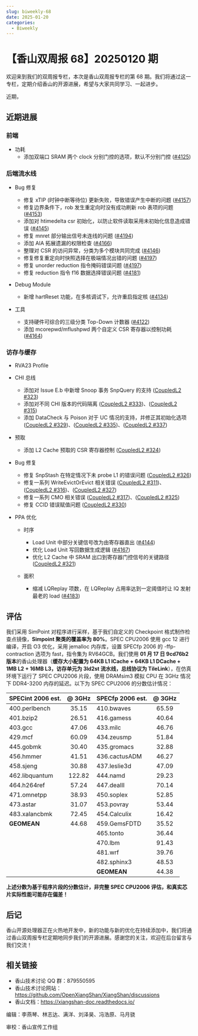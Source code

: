 ```yaml
---
slug: biweekly-68
date: 2025-01-20
categories:
  - Biweekly
---
```


# 【香山双周报 68】20250120 期

欢迎来到我们的双周报专栏，本次是香山双周报专栏的第 68 期。我们将通过这一专栏，定期介绍香山的开源进展，希望与大家共同学习、一起进步。

近期，


<!-- more -->

## 近期进展

### 前端

- 功耗
    - 添加双端口 SRAM 两个 clock 分别门控的选项，默认不分别门控 ([#4125](https://github.com/OpenXiangShan/XiangShan/pull/4125))

### 后端流水线

- Bug 修复
    - 修复 xTIP (时钟中断等待位) 更新失败，导致错误产生中断的问题 ([#4157](https://github.com/OpenXiangShan/XiangShan/pull/4157))
    - 修复边界条件下，rob 发生重定向时没有成功刷新 rob 表项的问题 ([#4153](https://github.com/OpenXiangShan/XiangShan/pull/4153))
    - 添加对 htimedelta csr 初始化，以防止软件读取采用未初始化信息造成错误 ([#4145](https://github.com/OpenXiangShan/XiangShan/pull/4145))
    - 修复 mnret 部分输出信号未连线的问题 ([#4194](https://github.com/OpenXiangShan/XiangShan/pull/4194))
    - 添加 AIA 拓展遗漏的权限检查 ([#4166](https://github.com/OpenXiangShan/XiangShan/pull/4166))
    - 整理对 CSR 的访问异常，分类为多个模块共同完成 ([#4146](https://github.com/OpenXiangShan/XiangShan/pull/4146))
    - 修复修复重定向时快照选择在极端情况出错的问题 ([#4197](https://github.com/OpenXiangShan/XiangShan/pull/4197))
    - 修复 unorder reduction 指令掩码错误问题 ([#4197](https://github.com/OpenXiangShan/XiangShan/pull/4197))
    - 修复 reduction 指令 f16 数据选择错误问题 ([#4181](https://github.com/OpenXiangShan/XiangShan/pull/4181))

- Debug Module
    - 新增 hartReset 功能，在多核调试下，允许重启指定核 ([#4134](https://github.com/OpenXiangShan/XiangShan/pull/4134))

- 工具
    - 支持硬件可综合的三级分类 Top-Down 计数器 ([#4122](https://github.com/OpenXiangShan/XiangShan/pull/4122))
    - 添加 mcorepwd/mflushpwd 两个自定义 CSR 寄存器以控制功耗 ([#4164](https://github.com/OpenXiangShan/XiangShan/pull/4164))

### 访存与缓存

- RVA23 Profile

- CHI 总线
    - 添加对 Issue E.b 中新增 Snoop 事务 SnpQuery 的支持 ([CoupledL2 #323](https://github.com/OpenXiangShan/CoupledL2/pull/323))
    - 添加对不同 CHI 版本的代码隔离 ([CoupledL2 #333](https://github.com/OpenXiangShan/CoupledL2/pull/333))、([CoupledL2 #315](https://github.com/OpenXiangShan/CoupledL2/pull/315))
    - 添加 DataCheck 与 Poison 对于 UC 情况的支持，并修正其初始化选项 ([CoupledL2 #329](https://github.com/OpenXiangShan/CoupledL2/pull/329))、([CoupledL2 #335](https://github.com/OpenXiangShan/CoupledL2/pull/335))、([CoupledL2 #337](https://github.com/OpenXiangShan/CoupledL2/pull/337))

- 预取
    - 添加 L2 Cache 预取的 CSR 寄存器控制 ([CoupledL2 #324](https://github.com/OpenXiangShan/CoupledL2/pull/324))


- Bug 修复
    - 修复 SnpStash 在特定情况下未 probe L1 的错误问题 ([CoupledL2 #326](https://github.com/OpenXiangShan/CoupledL2/pull/326))
    - 修复一系列 WriteEvictOrEvict 相关错误 ([CoupledL2 #311](https://github.com/OpenXiangShan/CoupledL2/pull/311))、([CoupledL2 #316](https://github.com/OpenXiangShan/CoupledL2/pull/316))、([CoupledL2 #327](https://github.com/OpenXiangShan/CoupledL2/pull/327))
    - 修复一系列 CMO 相关错误 ([CoupledL2 #317](https://github.com/OpenXiangShan/CoupledL2/pull/317))、([CoupledL2 #325](https://github.com/OpenXiangShan/CoupledL2/pull/325))
    - 修复 CCID 错误赋值问题 ([CoupledL2 #330](https://github.com/OpenXiangShan/CoupledL2/pull/330))

- PPA 优化
    - 时序
        - Load Unit 中部分关键信号改为由寄存器直出 ([#4144](https://github.com/OpenXiangShan/XiangShan/pull/4144))
        - 优化 Load Unit 写回数据生成逻辑 ([#4167](https://github.com/OpenXiangShan/XiangShan/pull/4167))
        - 优化 L2 Cache 中 SRAM 出口到寄存器门控信号的关键路径 ([CoupledL2 #321](https://github.com/OpenXiangShan/CoupledL2/pull/321))
    
    - 面积
        - 缩减 LQReplay 项数，在 LQReplay 占用率达到一定阈值时让 IQ 发射最老的 load ([#4183](https://github.com/OpenXiangShan/XiangShan/pull/4183))

## 评估

我们采用 SimPoint 对程序进行采样，基于我们自定义的 Checkpoint 格式制作检查点镜像，**Simpoint 聚类的覆盖率为 80%**。SPEC CPU2006 使用 gcc 12 进行编译，开启 O3 优化，采用 jemalloc 内存库，设置 SPECfp 2006 的 -ffp-contraction 选项为 fast，指令集为 RV64GCB。我们使用 **01 月 17 日 9cd76b2 版本**的香山处理器（**缓存大小配置为 64KB L1 ICache + 64KB L1 DCache + 1MB L2 + 16MB L3，访存单元为 3ld2st 流水线，总线协议为 TileLink**），在仿真环境下运行了 SPEC CPU2006 片段，使用 DRAMsim3 模拟 CPU 在 3GHz 情况下 DDR4-3200 内存的延迟。以下为 SPEC CPU2006 的分数估计情况：

| SPECint 2006 est. | @ 3GHz | SPECfp 2006 est.  | @ 3GHz |
| :---------------- | :----: | :---------------- | :----: |
| 400.perlbench     | 35.15  | 410.bwaves        | 65.59  |
| 401.bzip2         | 26.51  | 416.gamess        | 40.64  |
| 403.gcc           | 47.06  | 433.milc          | 46.76  |
| 429.mcf           | 60.09  | 434.zeusmp        | 51.84  |
| 445.gobmk         | 30.40  | 435.gromacs       | 32.88  |
| 456.hmmer         | 41.51  | 436.cactusADM     | 46.27  |
| 458.sjeng         | 30.88  | 437.leslie3d      | 47.09  |
| 462.libquantum    | 122.82 | 444.namd          | 29.23  |
| 464.h264ref       | 57.24  | 447.dealII        | 70.14  |
| 471.omnetpp       | 38.93  | 450.soplex        | 52.85  |
| 473.astar         | 31.07  | 453.povray        | 53.44  |
| 483.xalancbmk     | 72.45  | 454.Calculix      | 16.42  |
| **GEOMEAN**       | 44.68  | 459.GemsFDTD      | 35.52  |
|                   |        | 465.tonto         | 36.44  |
|                   |        | 470.lbm           | 91.43  |
|                   |        | 481.wrf           | 39.76  |
|                   |        | 482.sphinx3       | 48.53  |
|                   |        | **GEOMEAN**       | 44.38  |

**上述分数为基于程序片段的分数估计，非完整 SPEC CPU2006 评估，和真实芯片实际性能可能存在偏差！**

## 后记

香山开源处理器正在火热地开发中，新的功能与新的优化在持续添加中，我们将通过香山双周报专栏定期地同步我们的开源进展。感谢您的关注，欢迎在后台留言与我们交流！

## 相关链接

* 香山技术讨论 QQ 群：879550595
* 香山技术讨论网站：https://github.com/OpenXiangShan/XiangShan/discussions
* 香山文档：https://xiangshan-doc.readthedocs.io/

编辑：李燕琴、林志达、满洋、刘泽昊、冯浩原、马月骁

审校：香山宣传工作组